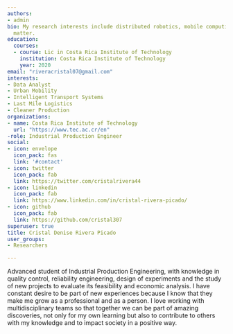 ```yaml
---
authors:
- admin
bio: My research interests include distributed robotics, mobile computing and programmable
  matter.
education:
  courses:
  - course: Lic in Costa Rica Institute of Technology
    institution: Costa Rica Institute of Technology
    year: 2020
email: "riveracristal07@gmail.com"
interests:
- Data Analyst
- Urban Mobility
- Intelligent Transport Systems
- Last Mile Logistics
- Cleaner Production
organizations:
- name: Costa Rica Institute of Technology
  url: "https://www.tec.ac.cr/en"
-role: Industrial Production Engineer
social:
- icon: envelope
  icon_pack: fas
  link: '#contact'
- icon: twitter
  icon_pack: fab
  link: https://twitter.com/cristalrivera44
- icon: linkedin
  icon_pack: fab
  link: https://www.linkedin.com/in/cristal-rivera-picado/
- icon: github
  icon_pack: fab
  link: https://github.com/cristal307
superuser: true
title: Cristal Denise Rivera Picado
user_groups:
- Researchers

---
```

Advanced student of Industrial Production Engineering, with knowledge in quality control, reliability engineering, design of experiments and the study of
new projects to evaluate its feasibility and economic analysis. I have constant desire to be part of new experiences because I know that they
make me grow as a professional and as a person. I love working with multidisciplinary teams so that together we can be part of amazing
discoveries, not only for my own learning but also to contribute to others with my knowledge and to impact society in a positive way.
